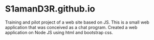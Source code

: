 # S1amanD3R.github.io
Training and pilot project of a web site based on JS. This is a small web application that was conceived as a chat program.
Created a web application on Node JS using html and bootstrap css.
